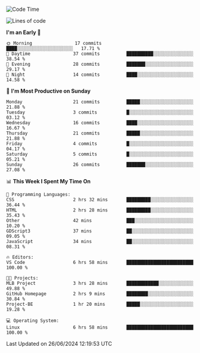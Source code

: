 <!--START_SECTION:waka-->
![Code Time](http://img.shields.io/badge/Code%20Time-191%20hrs%2022%20mins-blue)

![Lines of code](https://img.shields.io/badge/From%20Hello%20World%20I%27ve%20Written-13.6%20thousand%20lines%20of%20code-blue)

**I'm an Early 🐤** 

```text
🌞 Morning                17 commits          ████░░░░░░░░░░░░░░░░░░░░░   17.71 % 
🌆 Daytime                37 commits          ██████████░░░░░░░░░░░░░░░   38.54 % 
🌃 Evening                28 commits          ███████░░░░░░░░░░░░░░░░░░   29.17 % 
🌙 Night                  14 commits          ████░░░░░░░░░░░░░░░░░░░░░   14.58 % 
```
📅 **I'm Most Productive on Sunday** 

```text
Monday                   21 commits          █████░░░░░░░░░░░░░░░░░░░░   21.88 % 
Tuesday                  3 commits           █░░░░░░░░░░░░░░░░░░░░░░░░   03.12 % 
Wednesday                16 commits          ████░░░░░░░░░░░░░░░░░░░░░   16.67 % 
Thursday                 21 commits          █████░░░░░░░░░░░░░░░░░░░░   21.88 % 
Friday                   4 commits           █░░░░░░░░░░░░░░░░░░░░░░░░   04.17 % 
Saturday                 5 commits           █░░░░░░░░░░░░░░░░░░░░░░░░   05.21 % 
Sunday                   26 commits          ███████░░░░░░░░░░░░░░░░░░   27.08 % 
```


📊 **This Week I Spent My Time On** 

```text
💬 Programming Languages: 
CSS                      2 hrs 32 mins       █████████░░░░░░░░░░░░░░░░   36.44 % 
HTML                     2 hrs 28 mins       █████████░░░░░░░░░░░░░░░░   35.43 % 
Other                    42 mins             ███░░░░░░░░░░░░░░░░░░░░░░   10.20 % 
GDScript3                37 mins             ██░░░░░░░░░░░░░░░░░░░░░░░   09.05 % 
JavaScript               34 mins             ██░░░░░░░░░░░░░░░░░░░░░░░   08.31 % 

🔥 Editors: 
VS Code                  6 hrs 58 mins       █████████████████████████   100.00 % 

🐱‍💻 Projects: 
MLB Project              3 hrs 28 mins       ████████████░░░░░░░░░░░░░   49.88 % 
GitHub Homepage          2 hrs 9 mins        ████████░░░░░░░░░░░░░░░░░   30.84 % 
Project-BE               1 hr 20 mins        █████░░░░░░░░░░░░░░░░░░░░   19.28 % 

💻 Operating System: 
Linux                    6 hrs 58 mins       █████████████████████████   100.00 % 
```


 Last Updated on 26/06/2024 12:19:53 UTC
<!--END_SECTION:waka-->
